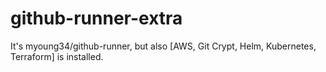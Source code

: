 # github-runner-extra
It's myoung34/github-runner, but also [AWS, Git Crypt, Helm, Kubernetes, Terraform] is installed.
